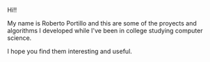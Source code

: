 Hi!!

My name is Roberto Portillo and this are some of the proyects and algorithms I developed 
while I've been in college studying computer science. 

I hope you find them interesting and useful.
